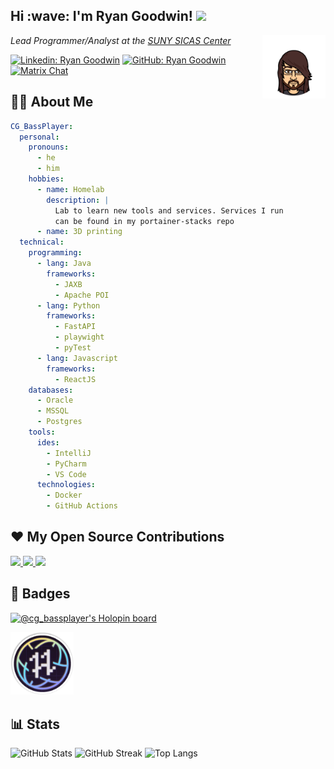 <h2>Hi :wave: I'm Ryan Goodwin! <img src="https://media.giphy.com/media/1PM4WKF1nvpgEupO0w/giphy.gif" width=50 /></h2>
<img src="img/CG_BassPlayer.png" alt="bitmoji" align="right" width="20%">
<p><em>Lead Programmer/Analyst at the <a href="https://sicas.suny.edu">SUNY SICAS Center</a></em></p>

<!-- [![Twitter: Ryan_Goodwin_](https://img.shields.io/twitter/follow/Ryan_Goodwin_?label=Twitter&logo=Twitter&logoColor=2f97c1&color=0cf574&style=plastic)](https://www.twitter.com/Ryan_Goodwin_) -->
[![Linkedin: Ryan Goodwin](https://img.shields.io/badge/Linkedin-Connect-blue?color=0cf574&logo=Linkedin&logoColor=2f97c1&style=plastic)](https://www.linkedin.com/in/ryan-goodwin-2b396b161/)
[![GitHub: Ryan Goodwin](https://img.shields.io/github/followers/CGBassPlayer?color=0cf574&logo=GitHub&style=plastic)](https://www.github.com/CGBassPlayer)
[![Matrix Chat](https://img.shields.io/badge/Matrix-%40cg__bassplayer%3Amatrix.org-blue?style=plastic)](https://matrix.to/#/@cg_bassplayer:matrix.org)

## :man_technologist: About Me

```yaml
CG_BassPlayer:
  personal:
    pronouns:
      - he
      - him
    hobbies:
      - name: Homelab
        description: |
          Lab to learn new tools and services. Services I run
          can be found in my portainer-stacks repo
      - name: 3D printing
  technical:
    programming:
      - lang: Java
        frameworks:
          - JAXB
          - Apache POI
      - lang: Python
        frameworks:
          - FastAPI
          - playwight
          - pyTest
      - lang: Javascript
        frameworks:
          - ReactJS
    databases:
      - Oracle
      - MSSQL
      - Postgres
    tools:
      ides:
        - IntelliJ
        - PyCharm
        - VS Code
      technologies:
        - Docker
        - GitHub Actions
```

## :heart: My Open Source Contributions

<a href="https://github.com/JupiterBroadcasting/jupiterbroadcasting.com">
    <img src="https://github-readme-stats.vercel.app/api/pin/?username=JupiterBroadcasting&repo=jupiterbroadcasting.com&theme=blue-green" width="49.5%" />
</a>
<a href="https://github.com/microsoft/playwright-pytest">
    <img src="https://github-readme-stats.vercel.app/api/pin/?username=microsoft&repo=playwright-pytest&theme=blue-green" width="49.5%" />
</a>
<a href="https://github.com/CGBassPlayer/zeronote-docker">
    <img src="https://github-readme-stats.vercel.app/api/pin/?username=CGBassPlayer&repo=zeronote-docker&theme=blue-green" width="49.5%" />
</a>

## :star2: Badges
[![@cg_bassplayer's Holopin board](https://holopin.io/api/user/board?user=cg_bassplayer)](https://holopin.io/@cg_bassplayer)
<div>
    <a href="https://dev.to/cg_bassplayer"><img src="img/badges/hacktoberfest-badge-1024x1024.png" alt="hacktoberfest badge" width="20%" /></a>
</div>

## :bar_chart: Stats

<div>
    <img src="https://github-readme-stats.vercel.app/api?username=CGBassPlayer&theme=blue-green&count_private=true&show_icons=true" alt="GitHub Stats" width="49.7%" />
    <img src="https://github-readme-streak-stats.herokuapp.com/?user=CGBassPlayer&count_private=true&theme=blue-green" alt="GitHub Streak" width="49.7%" />
    <img src="https://github-readme-stats.vercel.app/api/top-langs/?username=CGBassPlayer&langs_count=4&theme=blue-green" alt="Top Langs" />
</div>
